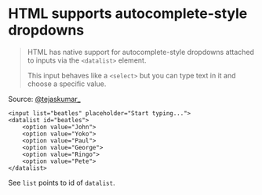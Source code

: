 ﻿# HTML supports autocomplete-style dropdowns


> HTML has native support for autocomplete-style dropdowns attached to inputs via the `<datalist>` element.
>
> This input behaves like a `<select>` but you can type text in it and choose a specific value.


Source: [@tejaskumar_](https://twitter.com/tejaskumar_/status/1194689434656088065?s=21)

	<input list="beatles" placeholder="Start typing...">
	<datalist id="beatles">
		<option value="John">
		<option value="Yoko">
		<option value="Paul">
		<option value="George">
		<option value="Ringo">
		<option value="Pete">
	</datalist>


See `list` points to id of `datalist`.